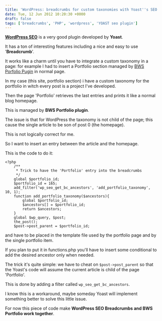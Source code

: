 ```yaml
---
title: 'WordPress: breadcrumbs for custom taxonomies with Yoast''s SEO'
date: Tue, 12 Jun 2012 10:20:30 +0000
draft: false
tags: ['breadcrumbs', 'PHP', 'wordpress', 'YOAST seo plugin']
---
```


[**WordPress SEO**](http://yoast.com/wordpress/seo/ "WordPress SEO Plugin Homepage") is a very good plugin developed by **Yoast**. 

It has a ton of interesting features including a nice and easy to use '**Breadcrumb**'. 

It works like a charm until you have to integrate a custom taxonomy in a page: for example I had to insert a Portfolio section managed by [BWS Porfolio Pugin](http://bestwebsoft.com/plugin/portfolio-plugin/ "BWS Portfolio plugin") in normal page. 

In my case (this site, portfolio section) i have a custom taxonomy for the portfolio in witch every post is a project I've developed. 

Then the page 'Portfolio' retrieves the last entries and prints it like a normal blog homepage. 

This is managed by **BWS Portfolio plugin**. 

The issue is that for WordPress the taxonomy is not child of the page; 
this cause the single article to be son of post 0 (the homepage). 

This is not logically correct for me. 

So I want to insert an entry between the article and the homepage. 

This is the code to do it: 

```phtml
<?php	
	/**
	 * Trick to have the 'Portfolio' entry into the breadcrumbs
	 */
	global $portfolio_id; 
	$portfolio_id = 165;
	add_filter('wp_seo_get_bc_ancestors', 'add_portfolio_taxonomy', 10, 1);
	function add_portfolio_taxonomy($ancestors){
		global $portfolio_id;
		$ancestors[] = $portfolio_id;
		return $ancestors;
	}
	global $wp_query, $post;
	the_post();
	$post->post_parent = $portfolio_id;
```

and have to be placed in the template file used by the portfolio page and by the single portfolio item. 

If you plan to put it in functions.php you'll have to insert some conditional to add the desired ancestor only when needed. 

The trick it's quite simple: we have to cheat on `$post->post_parent` so that the Yoast's code will assume the current article is child of the page 'Portfolio'. 

This is done by adding a filter called `wp_seo_get_bc_ancestors`. 

I know this is a workaround, maybe someday Yoast will implement something better to solve this little issue. 

For now this piece of code make **WordPress SEO Breadcrumbs and BWS Portfolio work together**.